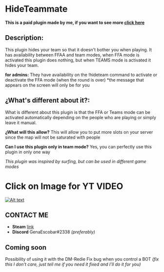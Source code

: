 # HideTeammate
**This is a paid plugin made by me, if you want to see more [click here](https://github.com/GenaEscobar/Gena-Private-Plugins)**

## Description:
This plugin hides your team so that it doesn't bother you when playing.
It has availability between FFAA and team modes, when FFA mode is activated this plugin does nothing, but when TEAMS mode is activated it hides your team.

**for admins:** They have availability on the !hideteam command to activate or deactivate the FFA mode (when the round is over) *the message that appears on the screen will only be for you

## ¿What's different about it?:
What is different about this plugin is that the FFA or Teams mode can be activated automatically depending on the people who are playing or simply leave it manual.

**¿What will this allow?**
This will allow you to put more slots on your server since the map will not be saturated with people

**Can I use this plugin only in team mode?**
Yes, you can perfectly use this plugin in only one way

*This plugin was inspired by surfing, but can be used in different game modes*

# Click on Image for YT VIDEO
[![Alt text](https://img.youtube.com/vi/FdHJjRAupLc/0.jpg)](https://www.youtube.com/watch?v=FdHJjRAupLc)

## CONTACT ME
* **Steam** [link](https://steamcommunity.com/id/genaescobar)
* **Discord** GenaEscobar#2338
*(preferably)*

## Coming soon
Possibility of using it with the DM-Redie
Fix bug when you control a BOT *(fix this I don't care, just tell me if you need it fixed and I'll do it for you)*
